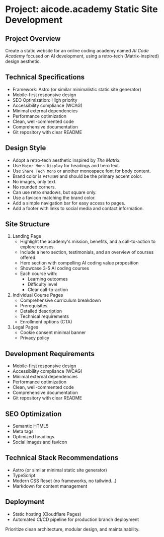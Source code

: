 # Project: aicode.academy Static Site Development

## Project Overview
Create a static website for an online coding academy named *AI Code Academy* focused on AI development, using a retro-tech (Matrix-inspired) design aesthetic.

## Technical Specifications
- Framework: Astro (or similar minimalistic static site generator)
- Mobile-first responsive design
- SEO Optimization: High priority
- Accessibility compliance (WCAG)
- Minimal external dependencies
- Performance optimization
- Clean, well-commented code
- Comprehensive documentation
- Git repository with clear README

## Design Style
- Adopt a retro-tech aesthetic inspired by *The Matrix*.  
- Use `Major Mono Display` for headings and hero text.  
- Use `Share Tech Mono` or another monospace font for body content.  
- Brand color is `#47d469` and should be the primary accent color.
- No images, only text.
- No rounded corners.
- Can use retro shadows, but square only.
- Use a favicon matching the brand color.  
- Add a simple navigation bar for easy access to pages. 
- Add a footer with links to social media and contact information.

## Site Structure
1. Landing Page
   - Highlight the academy's mission, benefits, and a call-to-action to explore courses. 
   - Include a hero section, testimonials, and an overview of courses offered.  
   - Hero section with compelling AI coding value proposition
   - Showcase 3-5 AI coding courses
   - Each course with:
     - Learning outcomes
     - Difficulty level
     - Clear call-to-action 
2. Individual Course Pages
   - Comprehensive curriculum breakdown
   - Prerequisites
   - Detailed description
   - Technical requirements
   - Enrollment options (CTA)
3. Legal Pages
   - Cookie consent minimal banner
   - Privacy policy 

## Development Requirements
- Mobile-first responsive design
- Accessibility compliance (WCAG)
- Minimal external dependencies
- Performance optimization
- Clean, well-commented code
- Comprehensive documentation
- Git repository with clear README

## SEO Optimization
- Semantic HTML5
- Meta tags
- Optimized headings
- Social images and favicon

## Technical Stack Recommendations
- Astro (or similar minimal static site generator)
- TypeScript
- Modern CSS Reset (no frameworks, no tailwind...)
- Markdown for content management

## Deployment
- Static hosting (Cloudflare Pages)
- Automated CI/CD pipeline for production branch deployment

Prioritize clean architecture, modular design, and maintainability.